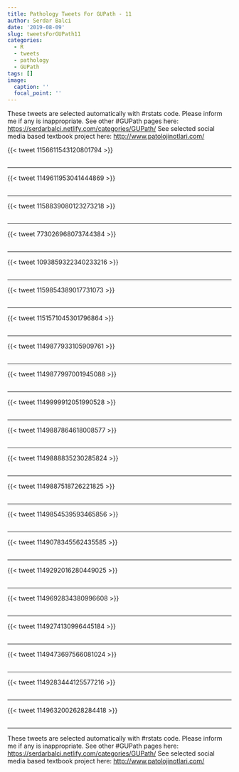 ```yaml
---
title: Pathology Tweets For GUPath - 11
author: Serdar Balci
date: '2019-08-09'
slug: tweetsForGUPath11
categories:
  - R
  - tweets
  - pathology
  - GUPath
tags: []
image:
  caption: ''
  focal_point: ''
---
```



These tweets are selected automatically with #rstats code. Please inform me if any is inappropriate.
See other #GUPath pages here: https://serdarbalci.netlify.com/categories/GUPath/ 
See selected social media based textbook project here: http://www.patolojinotlari.com/

{{< tweet 1156611543120801794 >}}
<br>
<br>
<hr>
{{< tweet 1149611953041444869 >}}
<br>
<br>
<hr>
{{< tweet 1158839080123273218 >}}
<br>
<br>
<hr>
{{< tweet 773026968073744384 >}}
<br>
<br>
<hr>
{{< tweet 1093859322340233216 >}}
<br>
<br>
<hr>
{{< tweet 1159854389017731073 >}}
<br>
<br>
<hr>
{{< tweet 1151571045301796864 >}}
<br>
<br>
<hr>
{{< tweet 1149877933105909761 >}}
<br>
<br>
<hr>
{{< tweet 1149877997001945088 >}}
<br>
<br>
<hr>
{{< tweet 1149999912051990528 >}}
<br>
<br>
<hr>
{{< tweet 1149887864618008577 >}}
<br>
<br>
<hr>
{{< tweet 1149888835230285824 >}}
<br>
<br>
<hr>
{{< tweet 1149887518726221825 >}}
<br>
<br>
<hr>
{{< tweet 1149854539593465856 >}}
<br>
<br>
<hr>
{{< tweet 1149078345562435585 >}}
<br>
<br>
<hr>
{{< tweet 1149292016280449025 >}}
<br>
<br>
<hr>
{{< tweet 1149692834380996608 >}}
<br>
<br>
<hr>
{{< tweet 1149274130996445184 >}}
<br>
<br>
<hr>
{{< tweet 1149473697566081024 >}}
<br>
<br>
<hr>
{{< tweet 1149283444125577216 >}}
<br>
<br>
<hr>
{{< tweet 1149632002628284418 >}}
<br>
<br>
<hr>


These tweets are selected automatically with #rstats code. Please inform me if any is inappropriate.
See other #GUPath pages here: https://serdarbalci.netlify.com/categories/GUPath/ 
See selected social media based textbook project here: http://www.patolojinotlari.com/
